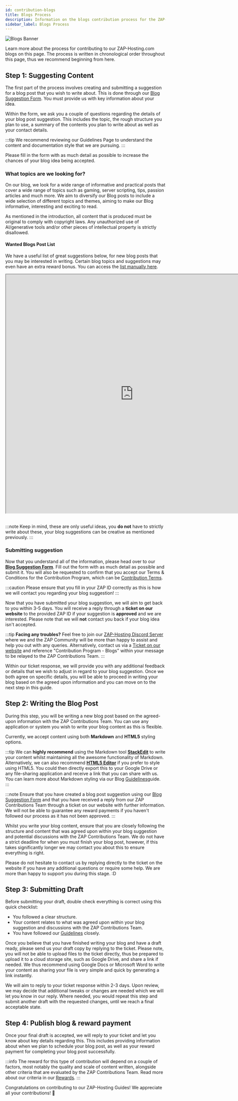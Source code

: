 ```yaml
---
id: contribution-blogs
title: Blogs Process
description: Information on the blogs contribution process for the ZAP-Hosting Community Contributions program - ZAP-Hosting.com documentation
sidebar_label: Blogs Process
---
```


![Blogs Banner](https://screensaver01.zap-hosting.com/index.php/s/ysxLZ26K3dSRLJQ/preview)

Learn more about the process for contributing to our ZAP-Hosting.com blogs on this page. The process is written in chronological order throughout this page, thus we recommend beginning from here.

## Step 1: Suggesting Content

The first part of the process involves creating and submitting a suggestion for a blog post that you wish to write about. This is done through our [Blog Suggestion Form](https://forms.gle/jft8sb4mmKMkbt5W9). You must provide us with key information about your idea.

Within the form, we ask you a couple of questions regarding the details of your blog post suggestion. This includes the topic, the rough structure you plan to use, a summary of the contents you plan to write about as well as your contact details.

:::tip
We recommend reviewing our Guidelines Page to understand the content and documentation style that we are pursuing.
:::

Please fill in the form with as much detail as possible to increase the chances of your blog idea being accepted.

### What topics are we looking for?

On our blog, we look for a wide range of informative and practical posts that cover a wide range of topics such as gaming, server scripting, tips, passion articles and much more. We aim to diversify our Blog posts to include a wide selection of different topics and themes, aiming to make our Blog informative, interesting and exciting to read.

As mentioned in the introduction, all content that is produced must be original to comply with copyright laws. Any unauthorized use of AI/generative tools and/or other pieces of intellectual property is strictly disallowed.

#### Wanted Blogs Post List

We have a useful list of great suggestions below, for new blog posts that you may be interested in writing. Certain blog topics and suggestions may even have an extra reward bonus. You can access the [list manually here](https://docs.google.com/document/d/1XviKFThPxVcbunCZ9zh4xghmrNjettfTLRutIUsZkkY/edit?usp=sharing).

<iframe width="800" height="750" src="https://docs.google.com/document/d/e/2PACX-1vRAqtCddNwDR44ciI9_xfyKEFWiWp0Y_B7S3YVB2yxXCbpylTpBYc8Vvpb-E1lXVPRXm9NdIkP5tiDA/pub?embedded=true"></iframe>
<br></br>

:::note
Keep in mind, these are only useful ideas, you **do not** have to strictly write about these, your blog suggestions can be creative as mentioned previously.
:::

### Submitting suggestion

Now that you understand all of the information, please head over to our **[Blog Suggestion Form](https://forms.gle/jft8sb4mmKMkbt5W9)**. Fill out the form with as much detail as possible and submit it. You will also be requested to confirm that you accept our Terms & Conditions for the Contribution Program, which can be [Contribution Terms](contribution-terms.md).

:::caution
Please ensure that you fill in your ZAP ID correctly as this is how we will contact you regarding your blog suggestion!
:::

Now that you have submitted your blog suggestion, we will aim to get back to you within 3-5 days. You will receive a reply through a **ticket on our website** to the provided ZAP ID if your suggestion is **approved** and we are interested. Please note that we will __not__ contact you back if your blog idea isn't accepted.

:::tip
**Facing any troubles?** Feel free to join our [ZAP-Hosting Discord Server](https://zap-hosting.com/discord) where we and the ZAP Community will be more than happy to assist and help you out with any queries. Alternatively, contact us via a [Ticket on our website](https://zap-hosting.com/en/customer/support/) and reference "Contribution Program - Blogs" within your message to be relayed to the ZAP Contributions Team.
:::

Within our ticket response, we will provide you with any additional feedback or details that we wish to adjust in regard to your blog suggestion. Once we both agree on specific details, you will be able to proceed in writing your blog based on the agreed upon information and you can move on to the next step in this guide.

## Step 2: Writing the Blog Post

During this step, you will be writing a new blog post based on the agreed-upon information with the ZAP Contributions Team. You can use any application or system you wish to write your blog content as this is flexible.

Currently, we accept content using both **Markdown** and **HTML5** styling options.

:::tip
We can **highly recommend** using the Markdown tool **[StackEdit](https://stackedit.io/app#)** to write your content whilst maintaining all the awesome functionality of Markdown. Alternatively, we can also recommend **[HTML5 Editor](https://html5-editor.net/)** if you prefer to style using HTML5. You could then directly export this to your Google Drive or any file-sharing application and receive a link that you can share with us. You can learn more about Markdown styling via our Blog [Guidelines](contribution-blogs-guidelines.md#formatting)guide.
:::

:::note
Ensure that you have created a blog post suggestion using our [Blog Suggestion Form](https://forms.gle/jft8sb4mmKMkbt5W9) and that you have received a reply from our ZAP Contributions Team through a ticket on our website with further information. We will not be able to guarantee any reward payments if you haven't followed our process as it has not been approved.
:::

Whilst you write your blog content, ensure that you are closely following the structure and content that was agreed upon within your blog suggestion and potential discussions with the ZAP Contributions Team. We do not have a strict deadline for when you must finish your blog post, however, if this takes significantly longer we may contact you about this to ensure everything is right.

Please do not hesitate to contact us by replying directly to the ticket on the website if you have any additional questions or require some help. We are more than happy to support you during this stage. :D

## Step 3: Submitting Draft

Before submitting your draft, double check everything is correct using this quick checklist:
- You followed a clear structure.
- Your content relates to what was agreed upon within your blog suggestion and discussions with the ZAP Contributions Team.
- You have followed our [Guidelines](contribution-blogs-guidelines.md) closely.

Once you believe that you have finished writing your blog and have a draft ready, please send us your draft copy by replying to the ticket. Please note, you will not be able to upload files to the ticket directly, thus be prepared to upload it to a cloud storage site, such as Google Drive, and share a link if needed. We thus recommend using Google Docs or Microsoft Word to write your content as sharing your file is very simple and quick by generating a link instantly.

We will aim to reply to your ticket response within 2-3 days. Upon review, we may decide that additional tweaks or changes are needed which we will let you know in our reply. Where needed, you would repeat this step and submit another draft with the requested changes, until we reach a final acceptable state.

## Step 4: Publish blog & reward payment

Once your final draft is accepted, we will reply to your ticket and let you know about key details regarding this. This includes providing information about when we plan to schedule your blog post, as well as your reward payment for completing your blog post successfully.

:::info
The reward for this type of contribution will depend on a couple of factors, most notably the quality and scale of content written, alongside other criteria that are evaluated by the ZAP Contributions Team. Read more about our criteria in our [Rewards](contribution-rewards.md).
:::

Congratulations on contributing to our ZAP-Hosting Guides! We appreciate all your contributions! 💚